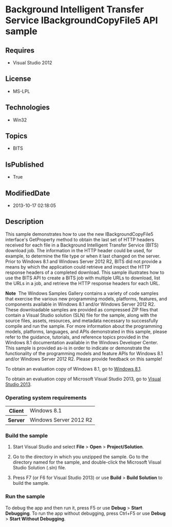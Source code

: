 # Background Intelligent Transfer Service IBackgroundCopyFile5 API sample
## Requires
* Visual Studio 2012
## License
* MS-LPL
## Technologies
* Win32
## Topics
* BITS
## IsPublished
* True
## ModifiedDate
* 2013-10-17 02:18:05
## Description

<div id="mainSection">
<p>This sample demonstrates how to use the new IBackgroundCopyFile5 interface's GetProperty method to obtain the last set of HTTP headers received for each file in a Background Intelligent Transfer Service (BITS) download job. The information in the HTTP header
 could be used, for example, to determine the file type or when it last changed on the server. Prior to Windows&nbsp;8.1 and Windows Server&nbsp;2012&nbsp;R2, BITS did not provide a means by which the application could retrieve and inspect the HTTP response headers of a completed
 download. This sample illustrates how to use the BITS API to create a BITS job with multiple URLs to download, list the URLs in a job, and retrieve the HTTP response headers for each URL.
</p>
<p class="note"><b>Note</b>&nbsp;&nbsp;The Windows Samples Gallery contains a variety of code samples that exercise the various new programming models, platforms, features, and components available in Windows&nbsp;8.1 and/or Windows Server&nbsp;2012&nbsp;R2. These downloadable samples
 are provided as compressed ZIP files that contain a Visual Studio solution (SLN) file for the sample, along with the source files, assets, resources, and metadata necessary to successfully compile and run the sample. For more information about the programming
 models, platforms, languages, and APIs demonstrated in this sample, please refer to the guidance, tutorials, and reference topics provided in the Windows&nbsp;8.1 documentation available in the Windows Developer Center. This sample is provided as-is in order to
 indicate or demonstrate the functionality of the programming models and feature APIs for Windows&nbsp;8.1 and/or Windows Server&nbsp;2012&nbsp;R2. Please provide feedback on this sample!</p>
<p>To obtain an evaluation copy of Windows&nbsp;8.1, go to <a href="http://go.microsoft.com/fwlink/p/?linkid=301696">
Windows&nbsp;8.1</a>.</p>
<p>To obtain an evaluation copy of Microsoft Visual Studio&nbsp;2013, go to <a href="http://go.microsoft.com/fwlink/p/?linkid=301697">
Visual Studio&nbsp;2013</a>.</p>
<h3>Operating system requirements</h3>
<table>
<tbody>
<tr>
<th>Client</th>
<td><dt>Windows&nbsp;8.1 </dt></td>
</tr>
<tr>
<th>Server</th>
<td><dt>Windows Server&nbsp;2012&nbsp;R2 </dt></td>
</tr>
</tbody>
</table>
<h3>Build the sample</h3>
<ol>
<li>
<p>Start Visual Studio and select <b>File</b> &gt; <b>Open</b> &gt; <b>Project/Solution</b>.</p>
</li><li>
<p>Go to the directory in which you unzipped the sample. Go to the directory named for the sample, and double-click the Microsoft Visual Studio Solution (.sln) file.</p>
</li><li>
<p>Press F7 (or F6 for Visual Studio&nbsp;2013) or use <b>Build</b> &gt; <b>Build Solution</b> to build the sample.</p>
</li></ol>
<h3>Run the sample</h3>
<p>To debug the app and then run it, press F5 or use <b>Debug</b> &gt; <b>Start Debugging</b>. To run the app without debugging, press Ctrl&#43;F5 or use
<b>Debug</b> &gt; <b>Start Without Debugging</b>.</p>
</div>
